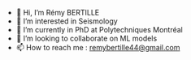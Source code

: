 - 👋 Hi, I’m Rémy BERTILLE
- 👀 I’m interested in Seismology
- 🌱 I’m currently in PhD at Polytechniques Montréal
- 💞️ I’m looking to collaborate on ML models
- 📫 How to reach me : remybertille44@gmail.com
